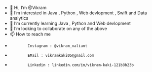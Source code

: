 - 👋 Hi, I’m @Vikram
- 👀 I’m interested in Java , Python , Web devlopment , Swift and Data analytics
- 🌱 I’m currently learning Java , Python and Web devlopment
- 💞️ I’m looking to collaborate on any of the above
- 📫 How to reach me   
-             Instagram : @vikram_valiant
-             EMail : vikramkaki05@gmail.com
-             Linkedin : linkedin.com/in/vikram-kaki-121b8b23b

<!---
Vikram-kaki/Vikram-kaki is a ✨ special ✨ repository because its `README.md` (this file) appears on your GitHub profile.
You can click the Preview link to take a look at your changes.
--->

